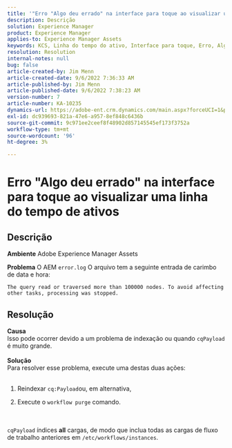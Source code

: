 ```yaml
---
title: '"Erro "Algo deu errado" na interface para toque ao visualizar uma linha do tempo de ativos"'
description: Descrição
solution: Experience Manager
product: Experience Manager
applies-to: Experience Manager Assets
keywords: KCS, Linha do tempo do ativo, Interface para toque, Erro, Algo deu errado, AEM, Adobe Experience Manager, 6.3
resolution: Resolution
internal-notes: null
bug: false
article-created-by: Jim Menn
article-created-date: 9/6/2022 7:36:33 AM
article-published-by: Jim Menn
article-published-date: 9/6/2022 7:38:23 AM
version-number: 7
article-number: KA-10235
dynamics-url: https://adobe-ent.crm.dynamics.com/main.aspx?forceUCI=1&pagetype=entityrecord&etn=knowledgearticle&id=8dbc5d9e-b62d-ed11-9db1-0022480866ad
exl-id: dc939693-821a-47e6-a957-8ef848c6436b
source-git-commit: 9c971ee2ceef8f48902d857145545ef173f3752a
workflow-type: tm+mt
source-wordcount: '96'
ht-degree: 3%

---
```


# Erro &quot;Algo deu errado&quot; na interface para toque ao visualizar uma linha do tempo de ativos

## Descrição


<b>Ambiente</b>
Adobe Experience Manager Assets

<b>Problema</b>
O AEM `error.log` O arquivo tem a seguinte entrada de carimbo de data e hora:


```
The query read or traversed more than 100000 nodes. To avoid affecting other tasks, processing was stopped.
```



## Resolução

<b>Causa</b><br>Isso pode ocorrer devido a um problema de indexação ou quando `cqPayload` é muito grande. <br> <br><b>Solução</b><br>Para resolver esse problema, execute uma destas duas ações: <br> <br>
1. Reindexar `cq:Payload`ou, em alternativa,


2. Execute o `workflow purge` comando.

<br> <br>`cqPayload` índices <b>all</b> cargas, de modo que inclua todas as cargas de fluxo de trabalho anteriores em `/etc/workflows/instances`.
